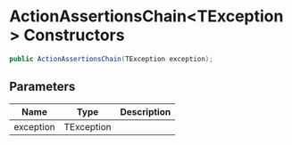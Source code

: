 # ActionAssertionsChain&lt;TException&gt; Constructors

```c#
public ActionAssertionsChain(TException exception);
```

## Parameters

| Name | Type | Description |
| ---- | ---- | ----------- |
| exception | TException |  |

